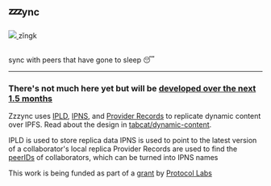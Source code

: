 # 💤<sub><sup>ync</sup></sub>

<span>
  <a href="https://static.sfdict.com/audio/Z00/Z0026700.mp3" target="_blank" rel="noopener noreferrer">
    <img src="https://camo.githubusercontent.com/b900202928a33c7574d271fb0ef74b60036da10fe81079709e87b86b939ed8e7/68747470733a2f2f6475636b6475636b676f2e636f6d2f6173736574732f69636f6e732f706c61792d627574746f6e2e737667" />
  </a>
  zĭngk
</span>

<br/>
<br/>

sync with peers that have gone to sleep 😴

---

### There's not much here yet but will be [developed over the next 1.5 months](https://github.com/tabcat/zzzync/issues/6)

Zzzync uses [IPLD](https://ipld.io/), [IPNS](https://docs.ipfs.tech/concepts/ipns/), and [Provider Records](https://docs.ipfs.tech/concepts/dht/) to replicate dynamic content over IPFS. Read about the design in [tabcat/dynamic-content](https://github.com/tabcat/dynamic-content).

IPLD is used to store replica data
IPNS is used to point to the latest version of a collaborator's local replica
Provider Records are used to find the [peerIDs](https://docs.libp2p.io/concepts/fundamentals/peers/#peer-id) of collaborators, which can be turned into IPNS names

This work is being funded as part of a [grant](https://github.com/tabcat/rough-opal) by [Protocol Labs](https://protocol.ai)
